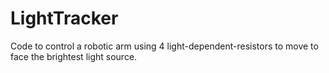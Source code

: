 # LightTracker
 Code to control a robotic arm using 4 light-dependent-resistors to move to face the brightest light source.
